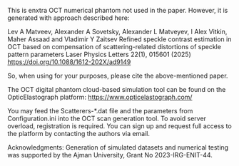 This is enxtra OCT numerical phantom not used in the paper.
However, it is generated with approach described here:

Lev A Matveev, Alexander A Sovetsky, Alexander L Matveyev, I Alex Vitkin, Maher Assaad and Vladimir Y Zaitsev Refined speckle contrast estimation in OCT based on compensation of scattering-related distortions of speckle pattern parameters Laser Physics Letters 22(1), 015601 (2025) https://doi.org/10.1088/1612-202X/ad9149

So, when using for your purposes, please cite the above-mentioned paper.

The OCT digital phantom cloud-based simulation tool can be found on the OpticElastograph platform: https://www.opticelastograph.com/

You may feed the Scatterers-*.dat file and the parameters from Configuration.ini into the OCT scan generation tool. To avoid server overload, registration is required. You can sign up and request full access to the platform by contacting the authors via email.

Acknowledgments: Generation of simulated datasets and numerical testing was supported by the Ajman University, Grant No 2023-IRG-ENIT-44.
